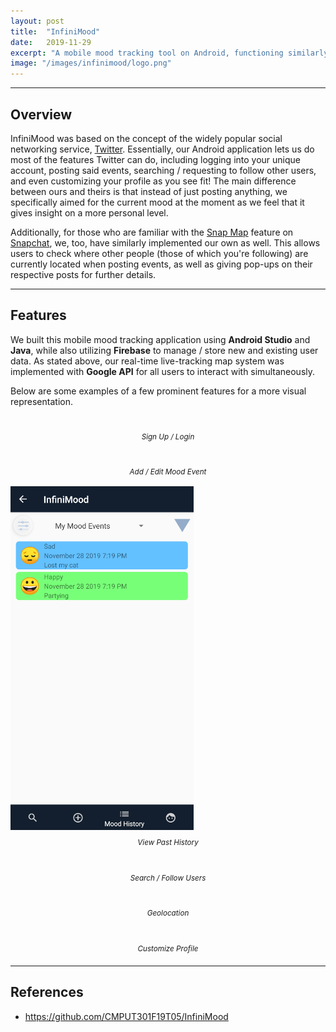 ```yaml
---
layout: post
title:  "InfiniMood"
date:   2019-11-29
excerpt: "A mobile mood tracking tool on Android, functioning similarly to Twitter."
image: "/images/infinimood/logo.png"
---
```

<hr />

## Overview
InfiniMood was based on the concept of the widely popular social networking service, [Twitter](https://twitter.com/). Essentially, our Android application lets us do most of the features Twitter can do, including logging into your unique account, posting said events, searching / requesting to follow other users, and even customizing your profile as you see fit! The main difference between ours and theirs is that instead of just posting anything, we specifically aimed for the current mood at the moment as we feel that it gives insight on a more personal level. 

Additionally, for those who are familiar with the [Snap Map](https://map.snapchat.com/) feature on [Snapchat](https://www.snapchat.com/), we, too, have similarly implemented our own as well. This allows users to check where other people (those of which you're following) are currently located when posting events, as well as giving pop-ups on their respective posts for further details. 
<hr />

## Features
We built this mobile mood tracking application using **Android Studio** and **Java**, while also utilizing **Firebase** to manage / store new and existing user data. As stated above, our real-time live-tracking map system was implemented with **Google API** for all users to interact with simultaneously. 

Below are some examples of a few prominent features for a more visual representation.
<div class="box alt">
		<div class="row 50% uniform">
			<div class="4u"><span class="image fit"><img src="{{ "/images/infinimood/login.png" | absolute_url }}" alt="" /><figcaption class="caption" style="text-align:center; display:table; max-width:60%; margin: 10px auto;"><sup><i>Sign Up / Login</i></sup></figcaption></span></div>
			<div class="4u"><span class="image fit"><img src="{{ "/images/infinimood/add.png" | absolute_url }}" alt="" /><figcaption class="caption" style="text-align:center; display:table; max-width:60%; margin: 10px auto;"><sup><i>Add / Edit Mood Event</i></sup></figcaption></span></div>
			<div class="4u$"><span class="image fit"><img src="/images/infinimood/history.png" alt="" /><figcaption class="caption" style="text-align:center; display:table; max-width:60%; margin: 10px auto;"><sup><i>View Past History</i></sup></figcaption></span></div>
			<!-- Break -->
			<div class="4u"><span class="image fit"><img src="{{ "/images/infinimood/follow.png" | absolute_url }}" alt="" /><figcaption class="caption" style="text-align:center; display:table; max-width:60%; margin: 10px auto;"><sup><i>Search / Follow Users</i></sup></figcaption></span></div>
			<div class="4u"><span class="image fit"><img src="{{ "/images/infinimood/map.png" | absolute_url }}" alt="" /><figcaption class="caption" style="text-align:center; display:table; max-width:60%; margin: 10px auto;"><sup><i>Geolocation</i></sup></figcaption></span></div>
			<div class="4u$"><span class="image fit"><img src="{{ "/images/infinimood/profile.png" | absolute_url }}" alt="" /><figcaption class="caption" style="text-align:center; display:table; max-width:60%; margin: 10px auto;"><sup><i>Customize Profile</i></sup></figcaption></span></div>
		</div>
</div>
<hr />

## References
- <https://github.com/CMPUT301F19T05/InfiniMood>